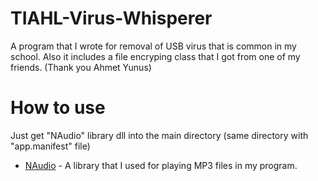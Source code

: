 # TIAHL-Virus-Whisperer
A program that I wrote for removal of USB virus that is common in my school.
Also it includes a file encryping class that I got from one of my friends. (Thank you Ahmet Yunus)

# How to use
Just get "NAudio" library dll into the main directory (same directory with "app.manifest" file)
* [NAudio](https://github.com/naudio/NAudio) - A library that I used for playing MP3 files in my program.
